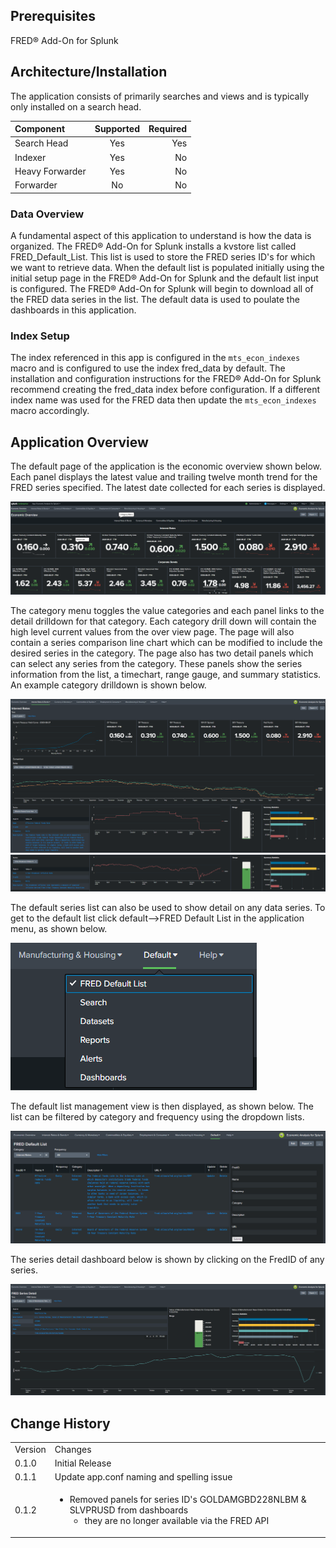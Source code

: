 ## Prerequisites
FRED® Add-On for Splunk

## Architecture/Installation

The application consists of primarily searches and views and is typically only installed on a search head.

| Component       | Supported   | Required   |
| :---            |    :----:   |  ---:      |
| Search Head     | Yes         | Yes        |
| Indexer         | Yes         | No         |
| Heavy Forwarder | Yes         | No         |
| Forwarder       | No          | No         |


### Data Overview
A fundamental aspect of this application to understand is how the data is organized. The FRED® Add-On for Splunk installs a kvstore list called FRED_Default_List. This list is used to store the FRED series ID's for which we want to retrieve data. When the default list is populated initially using the initial setup page in the FRED® Add-On for Splunk and the default list input is configured. The FRED® Add-On for Splunk will begin to download all of the FRED data series in the list. The default data is used to poulate the dashboards in this application.

### Index Setup
The index referenced in this app is configured in the `mts_econ_indexes` macro and is configured to use the index fred_data by default. The installation and configuration instructions for the FRED® Add-On for Splunk recommend creating the fred_data index before configuration. If a different index name was used for the FRED data then update the `mts_econ_indexes` macro accordingly.



## Application Overview
The default page of the application is the economic overview shown below. Each panel displays the latest value and trailing twelve month trend for the FRED series specified. The latest date collected for each series is displayed.

![Economic Overview](/appserver/static/economic_overview_view.png)

The category menu toggles the value categories and each panel links to the detail drilldown for that category. Each category drill down will contain the high level current values from the over view page. The page will also contain a series comparison line chart which can be modified to include the desired series in the category. The page also has two detail panels which can select any series from the category. These panels show the series information from the list, a timechart, range gauge, and summary statistics. An example category drilldown is shown below.

![Category Drilldown](/appserver/static/category_drilldown_example_view.png)
![Category Drilldown](/appserver/static/category_drilldown_exampleb_view.png)

The default series list can also be used to show detail on any data series. To get to the default list click default-->FRED Default List in the application menu, as shown below.

![Category Drilldown](/appserver/static/help_fred_default_list_menulink01.png)

The default list management view is then displayed, as shown below. The list can be filtered by category and frequency using the dropdown lists.

![Category Drilldown](/appserver/static/help_fred_default_list_view01.png)

The series detail dashboard below is shown by clicking on the FredID of any series.

![Category Drilldown](/appserver/static/series_drilldown_example_view.png)

## Change History
<table>
<tr><td>Version</td><td>Changes</td></tr>

<tr><td>0.1.0</td>
<td>Initial Release
</td></tr>
<tr><td>0.1.1</td>
<td>Update app.conf naming and spelling issue
</td></tr>
<tr><td>0.1.2</td>
<td>
<ul>
<li>Removed panels for series ID's GOLDAMGBD228NLBM & SLVPRUSD from dashboards<br>
   <ul>
      <li>they are no longer available via the FRED API
   </ul>
</td></tr>

</table>